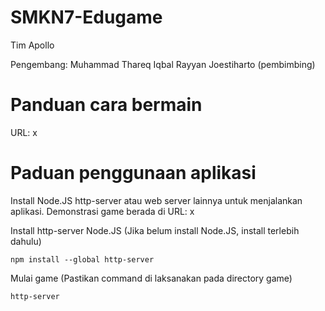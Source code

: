# SMKN7-Edugame
Tim Apollo

Pengembang:
Muhammad Thareq Iqbal Rayyan
Joestiharto (pembimbing)

# Panduan cara bermain
URL: x

# Paduan penggunaan aplikasi
Install Node.JS http-server atau web server lainnya untuk menjalankan aplikasi. 
Demonstrasi game berada di URL: x

Install http-server Node.JS (Jika belum install Node.JS, install terlebih dahulu)
```
npm install --global http-server
```

Mulai game (Pastikan command di laksanakan pada directory game)
```
http-server 
```

